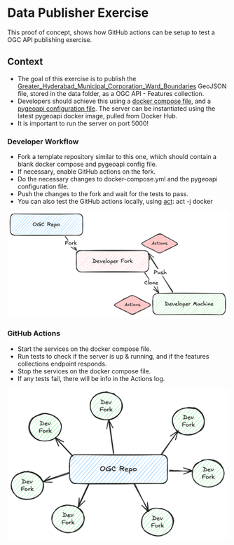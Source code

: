 # Data Publisher Exercise

This proof of concept, shows how GitHub actions can be setup to test a OGC API publishing exercise.

## Context

* The goal of this exercise is to publish the [Greater_Hyderabad_Municipal_Corporation_Ward_Boundaries](./data/greater_hyderabad_municipal_corporation_ward_Boundaries.geojson) GeoJSON file, stored in the data folder, as a OGC API - Features collection.
* Developers should achieve this using a [docker compose file](./docker-compose.yml), and a [pygeoapi configuration file](./pygeoapi.config.yml). The server can be instantiated using the latest pygeoapi docker image, pulled from Docker Hub.
* It is important to run the server on port 5000!

### Developer Workflow

* Fork a template repository similar to this one, which should contain a blank docker compose and pygeoapi config file.
* If necessary, enable GitHub actions on the fork.
* Do the necessary changes to docker-compose.yml and the pygeoapi configuration file.
* Push the changes to the fork and wait for the tests to pass.
* You can also test the GitHub actions locally, using [act](https://github.com/nektos/act): act -j docker

![Developer Workflow](./Github_actions.png)

### GitHub Actions

* Start the services on the docker compose file.
* Run tests to check if the server is up & running, and if the features collections endpoint responds.
* Stop the services on the docker compose file.
* If any tests fail, there will be info in the Actions log.

![Developer Repos](./Dev_fork.png)